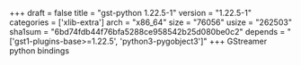 +++
draft = false
title = "gst-python 1.22.5-1"
version = "1.22.5-1"
categories = ['xlib-extra']
arch = "x86_64"
size = "76056"
usize = "262503"
sha1sum = "6bd74fdb44f76bfa5288ce958542b25d080be0c2"
depends = "['gst1-plugins-base>=1.22.5', 'python3-pygobject3']"
+++
GStreamer python bindings
